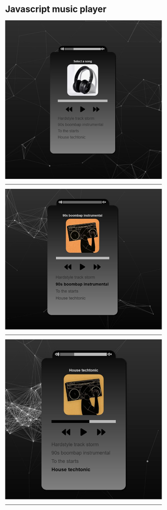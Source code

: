 # <h1>Javascript music player</h1>

<img src="./img/rep.jpg">
<hr>
<img src="./img/rep(1).jpg">
<hr>
<img src="./img/rep(2).jpg">
<hr>
